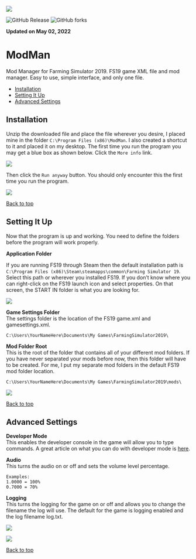 <a id="#"></a>
![](/images/image.png)

![GitHub Release](https://img.shields.io/github/v/release/MichalAFerber/ModMan)
![GitHub forks](https://img.shields.io/github/forks/MichalAFerber/ModMan)

**Updated on May 02, 2022**

# ModMan

Mod Manager for Farming Simulator 2019. FS19 game XML file and mod manager. Easy to use, simple interface, and only one file.  

*   [Installation](#Installation)
*   [Setting It Up](#SettingItUp)
*   [Advanced Settings](#AdvancedSettings)


<a id="Installation"></a>
## Installation

Unzip the downloaded file and place the file wherever you desire, I placed mine in the folder `C:\Program Files (x86)\ModMan`. I also created a shortcut to it and placed it on my desktop. The first time you run the program you may get a blue box as shown below. Click the `More info` link.

![](/images/image-1.png)

Then click the `Run anyway` button. You should only encounter this the first time you run the program.

![](/images/image-7.png)

[Back to top](#)

<a id="SettingItUp"></a>
## Setting It Up

Now that the program is up and working. You need to define the folders before the program will work properly.

**Application Folder**

If you are running FS19 through Steam then the default installation path is `C:\Program Files (x86)\Steam\steamapps\common\Farming Simulator 19`. Select this path or wherever you installed FS19. If you don’t know where you can right-click on the FS19 launch icon and select properties. On that screen, the START IN folder is what you are looking for.

![](/images/image-2.png)

**Game Settings Folder**  
The settings folder is the location of the FS19 game.xml and gamesettings.xml.

    C:\Users\YourNameHere\Documents\My Games\FarmingSimulator2019\
    
**Mod Folder Root**  
This is the root of the folder that contains all of your different mod folders. If you have never separated your mods before now, then this folder will have to be created. For me, I put my separate mod folders in the default FS19 mod folder location.

    C:\Users\YourNameHere\Documents\My Games\FarmingSimulator2019\mods\

![](/images/image-4.png)

[Back to top](#)

<a id="AdvancedSettings"></a>
## Advanced Settings

**Developer Mode**  
This enables the developer console in the game will allow you to type commands. A great article on what you can do with developer mode is [here](https://www.yekbot.com/farming-simulator-19-console-commands-developer-console/).   

**Audio**     
This turns the audio on or off and sets the volume level percentage.

    Examples:
    1.0000 = 100%
    0.7000 = 70%

**Logging**  
This turns the logging for the game on or off and allows you to change the filename the log will use. The default for the game is logging enabled and the log filename log.txt.

![](/images/image-5.png)

![](/images/image-6.png)

[Back to top](#)
